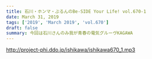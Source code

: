 ```yaml
---
title: 石川・ホンマ・ぶるんのBe-SIDE Your Life! vol.670-1
date: March 31, 2019
tags: ['2019', 'March 2019', 'vol.670']
draft: false
summary: 今回は石川さんのみ我が青春の電気グルーヴKAGAWA
---
```


http://project-phi.ddo.jp/ishikawa/ishikawa670_1.mp3